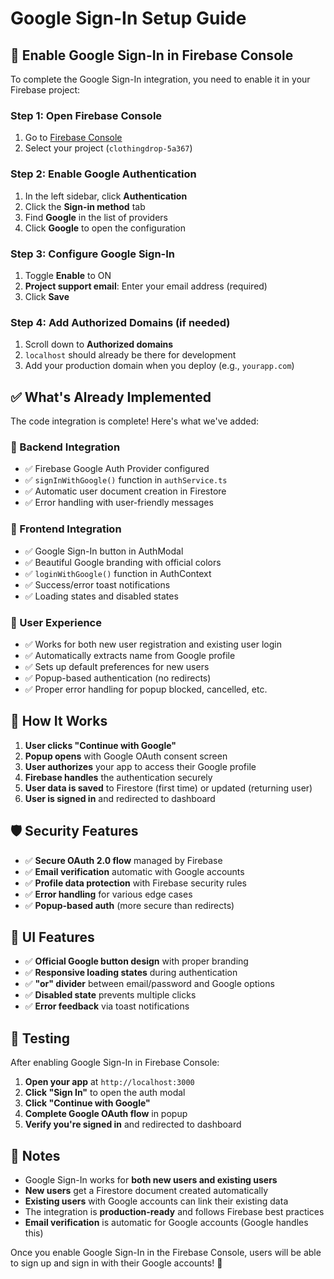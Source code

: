 # Google Sign-In Setup Guide

## 🚀 Enable Google Sign-In in Firebase Console

To complete the Google Sign-In integration, you need to enable it in your Firebase project:

### Step 1: Open Firebase Console
1. Go to [Firebase Console](https://console.firebase.google.com)
2. Select your project (`clothingdrop-5a367`)

### Step 2: Enable Google Authentication
1. In the left sidebar, click **Authentication**
2. Click the **Sign-in method** tab
3. Find **Google** in the list of providers
4. Click **Google** to open the configuration

### Step 3: Configure Google Sign-In
1. Toggle **Enable** to ON
2. **Project support email**: Enter your email address (required)
3. Click **Save**

### Step 4: Add Authorized Domains (if needed)
1. Scroll down to **Authorized domains**
2. `localhost` should already be there for development
3. Add your production domain when you deploy (e.g., `yourapp.com`)

## ✅ What's Already Implemented

The code integration is complete! Here's what we've added:

### 🔧 Backend Integration
- ✅ Firebase Google Auth Provider configured
- ✅ `signInWithGoogle()` function in `authService.ts`
- ✅ Automatic user document creation in Firestore
- ✅ Error handling with user-friendly messages

### 🎨 Frontend Integration
- ✅ Google Sign-In button in AuthModal
- ✅ Beautiful Google branding with official colors
- ✅ `loginWithGoogle()` function in AuthContext
- ✅ Success/error toast notifications
- ✅ Loading states and disabled states

### 🔄 User Experience
- ✅ Works for both new user registration and existing user login
- ✅ Automatically extracts name from Google profile
- ✅ Sets up default preferences for new users
- ✅ Popup-based authentication (no redirects)
- ✅ Proper error handling for popup blocked, cancelled, etc.

## 🎯 How It Works

1. **User clicks "Continue with Google"**
2. **Popup opens** with Google OAuth consent screen
3. **User authorizes** your app to access their Google profile
4. **Firebase handles** the authentication securely
5. **User data is saved** to Firestore (first time) or updated (returning user)
6. **User is signed in** and redirected to dashboard

## 🛡️ Security Features

- ✅ **Secure OAuth 2.0 flow** managed by Firebase
- ✅ **Email verification** automatic with Google accounts
- ✅ **Profile data protection** with Firebase security rules
- ✅ **Error handling** for various edge cases
- ✅ **Popup-based auth** (more secure than redirects)

## 🎨 UI Features

- ✅ **Official Google button design** with proper branding
- ✅ **Responsive loading states** during authentication
- ✅ **"or" divider** between email/password and Google options
- ✅ **Disabled state** prevents multiple clicks
- ✅ **Error feedback** via toast notifications

## 🔧 Testing

After enabling Google Sign-In in Firebase Console:

1. **Open your app** at `http://localhost:3000`
2. **Click "Sign In"** to open the auth modal
3. **Click "Continue with Google"** 
4. **Complete Google OAuth flow** in popup
5. **Verify you're signed in** and redirected to dashboard

## 📝 Notes

- Google Sign-In works for **both new users and existing users**
- **New users** get a Firestore document created automatically
- **Existing users** with Google accounts can link their existing data
- The integration is **production-ready** and follows Firebase best practices
- **Email verification** is automatic for Google accounts (Google handles this)

Once you enable Google Sign-In in the Firebase Console, users will be able to sign up and sign in with their Google accounts! 🎉 